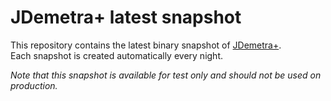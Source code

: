 # JDemetra+ latest snapshot

This repository contains the latest binary snapshot of [JDemetra+](https://github.com/jdemetra/jdemetra-app).  
Each snapshot is created automatically every night.

_Note that this snapshot is available for test only and should not be used on production._
